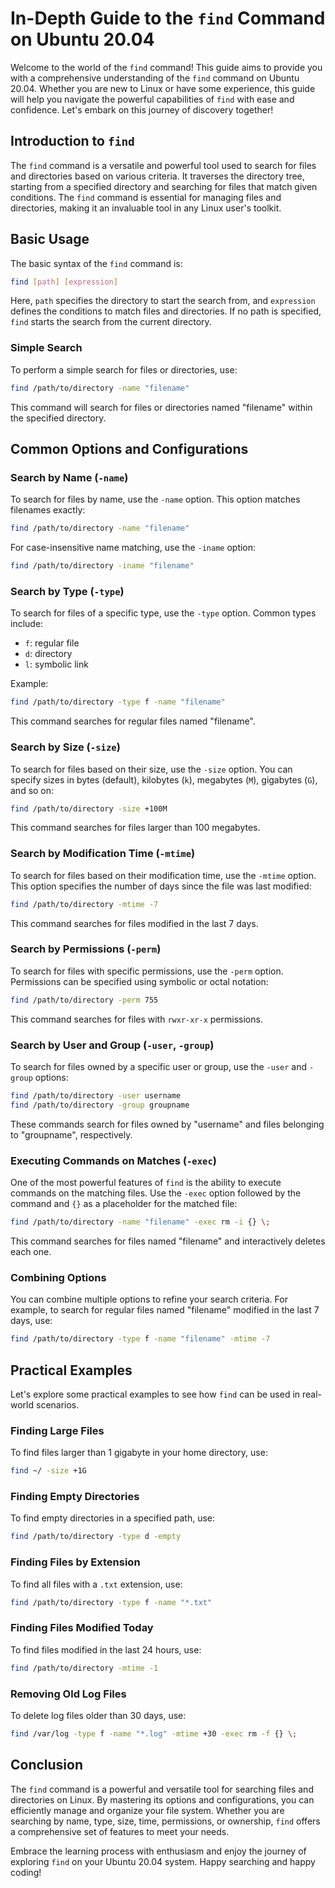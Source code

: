 # In-Depth Guide to the `find` Command on Ubuntu 20.04

Welcome to the world of the `find` command! This guide aims to provide you with a comprehensive understanding of the `find` command on Ubuntu 20.04. Whether you are new to Linux or have some experience, this guide will help you navigate the powerful capabilities of `find` with ease and confidence. Let's embark on this journey of discovery together!

## Introduction to `find`

The `find` command is a versatile and powerful tool used to search for files and directories based on various criteria. It traverses the directory tree, starting from a specified directory and searching for files that match given conditions. The `find` command is essential for managing files and directories, making it an invaluable tool in any Linux user's toolkit.

## Basic Usage

The basic syntax of the `find` command is:

```bash
find [path] [expression]
```

Here, `path` specifies the directory to start the search from, and `expression` defines the conditions to match files and directories. If no path is specified, `find` starts the search from the current directory.

### Simple Search

To perform a simple search for files or directories, use:

```bash
find /path/to/directory -name "filename"
```

This command will search for files or directories named "filename" within the specified directory.

## Common Options and Configurations

### Search by Name (`-name`)

To search for files by name, use the `-name` option. This option matches filenames exactly:

```bash
find /path/to/directory -name "filename"
```

For case-insensitive name matching, use the `-iname` option:

```bash
find /path/to/directory -iname "filename"
```

### Search by Type (`-type`)

To search for files of a specific type, use the `-type` option. Common types include:
- `f`: regular file
- `d`: directory
- `l`: symbolic link

Example:

```bash
find /path/to/directory -type f -name "filename"
```

This command searches for regular files named "filename".

### Search by Size (`-size`)

To search for files based on their size, use the `-size` option. You can specify sizes in bytes (default), kilobytes (`k`), megabytes (`M`), gigabytes (`G`), and so on:

```bash
find /path/to/directory -size +100M
```

This command searches for files larger than 100 megabytes.

### Search by Modification Time (`-mtime`)

To search for files based on their modification time, use the `-mtime` option. This option specifies the number of days since the file was last modified:

```bash
find /path/to/directory -mtime -7
```

This command searches for files modified in the last 7 days.

### Search by Permissions (`-perm`)

To search for files with specific permissions, use the `-perm` option. Permissions can be specified using symbolic or octal notation:

```bash
find /path/to/directory -perm 755
```

This command searches for files with `rwxr-xr-x` permissions.

### Search by User and Group (`-user`, `-group`)

To search for files owned by a specific user or group, use the `-user` and `-group` options:

```bash
find /path/to/directory -user username
find /path/to/directory -group groupname
```

These commands search for files owned by "username" and files belonging to "groupname", respectively.

### Executing Commands on Matches (`-exec`)

One of the most powerful features of `find` is the ability to execute commands on the matching files. Use the `-exec` option followed by the command and `{}` as a placeholder for the matched file:

```bash
find /path/to/directory -name "filename" -exec rm -i {} \;
```

This command searches for files named "filename" and interactively deletes each one.

### Combining Options

You can combine multiple options to refine your search criteria. For example, to search for regular files named "filename" modified in the last 7 days, use:

```bash
find /path/to/directory -type f -name "filename" -mtime -7
```

## Practical Examples

Let's explore some practical examples to see how `find` can be used in real-world scenarios.

### Finding Large Files

To find files larger than 1 gigabyte in your home directory, use:

```bash
find ~/ -size +1G
```

### Finding Empty Directories

To find empty directories in a specified path, use:

```bash
find /path/to/directory -type d -empty
```

### Finding Files by Extension

To find all files with a `.txt` extension, use:

```bash
find /path/to/directory -type f -name "*.txt"
```

### Finding Files Modified Today

To find files modified in the last 24 hours, use:

```bash
find /path/to/directory -mtime -1
```

### Removing Old Log Files

To delete log files older than 30 days, use:

```bash
find /var/log -type f -name "*.log" -mtime +30 -exec rm -f {} \;
```

## Conclusion

The `find` command is a powerful and versatile tool for searching files and directories on Linux. By mastering its options and configurations, you can efficiently manage and organize your file system. Whether you are searching by name, type, size, time, permissions, or ownership, `find` offers a comprehensive set of features to meet your needs.

Embrace the learning process with enthusiasm and enjoy the journey of exploring `find` on your Ubuntu 20.04 system. Happy searching and happy coding!